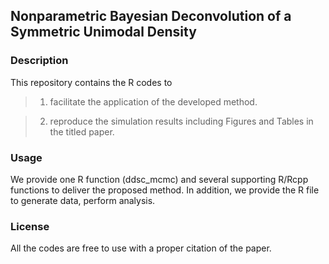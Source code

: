 ## Nonparametric Bayesian Deconvolution of a Symmetric Unimodal Density
### Description
This repository contains the R codes to 
> 1. facilitate the application of the developed method. 

> 2. reproduce the simulation results including Figures and Tables in the titled paper. 
### Usage
We provide one R function (ddsc_mcmc) and several supporting R/Rcpp functions to deliver the proposed method. In addition, we provide the R file to generate data, perform analysis. 
### License
All the codes are free to use with a proper citation of the paper. 
